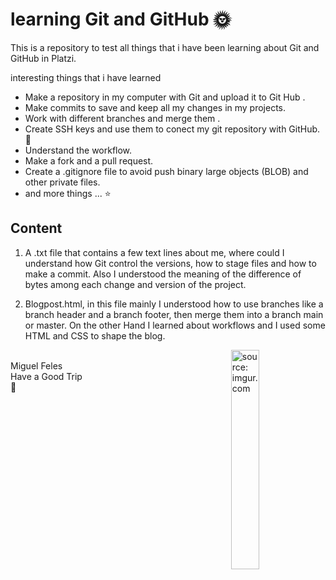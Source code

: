 <h1> learning <strong> Git and GitHub 🌞</strong></h1>

This is a repository to test all things that i have been learning about Git and GitHub in Platzi.

interesting things that i have learned

- Make a repository in my computer with Git and upload it to Git Hub .
- Make commits to save and keep all my changes in my projects.
- Work with different branches and merge them .
- Create SSH keys and use them to conect my git repository with GitHub. 🔐
- Understand the workflow.
- Make a fork and a pull request.
- Create a .gitignore file to avoid push binary large objects (BLOB) and other private files.
- and more things ... ⭐


## Content
1. A .txt file that contains a few text lines about me, where could I understand how Git control the versions, how to stage files and how to make a commit. Also I understood the meaning of the difference of bytes among each change and version of the project.

3. Blogpost.html, in this file mainly I understood how to use branches like a branch header and a branch footer, then merge them into a branch main or master. On the other Hand I learned about workflows and I used some HTML and CSS to shape the blog.


<p href="https://imgur.com/NAE14tC"><img src="https://i.imgur.com/NAE14tC.png" title="source: imgur.com" width="30%" align="right"/ > 
</p>
<p >
<br>
Miguel Feles <br>
Have a Good Trip<br>
🌇
</p>

